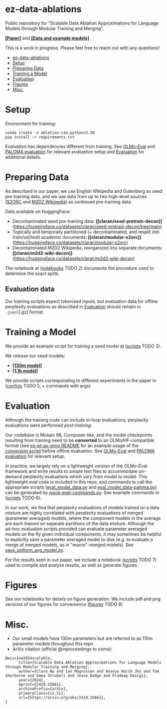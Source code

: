 # ez-data-ablations
Public repository for "Scalable Data Ablation Approximations for Language Models through Modular Training and Merging". 

**[[Paper]](https://arxiv.org/abs/2410.15661)** and **[[Data and example models]](https://huggingface.co/collections/claran/scalable-data-ablations-6711b7078273ae67b80afc6a)**

This is a work in progress. Please feel free to reach out with any questions!

<!-- TOC -->
* [ez-data-ablations](#ez-data-ablations)
* [Setup](#setup)
* [Preparing Data](#preparing-data)
* [Training a Model](#training-a-model)
* [Evaluation](#evaluation)
* [Figures](#figures)
* [Misc.](#misc)
<!-- TOC -->


# Setup

Environment for training:
```shell
conda create -n ablation-sim python=3.10
pip install -r requirements.txt
```

Evaluation has dependencies different from training. 
See [OLMo-Eval](https://github.com/allenai/OLMo-Eval) and [PALOMA evaluation](https://github.com/allenai/OLMo-Eval/blob/main/paloma/README.md) for relevant *evaluation* setup and [Evaluation](#evaluation) for additional details. 

# Preparing Data

As described in our paper, we use English Wikipedia and Gutenberg as seed pre-training data, and we use data from up to two high-level sources ([S2ORC](https://aclanthology.org/2020.acl-main.447/) and [M2D2 Wikipedia](https://aclanthology.org/2022.emnlp-main.63/)) as continued pre-training data.

Data available on HuggingFace: 
- Decontaminated seed pre-training data: **[[claran/seed-pretrain-decon]]**(https://huggingface.co/datasets/claran/seed-pretrain-decon/tree/main)
- Topically and temporally partitioned (+ decontaminated, and resplit into train/val/test) academic documents: **[[claran/modular-s2orc]]**(https://huggingface.co/datasets/claran/modular-s2orc)
- Decontaminated M2D2 Wikipedia, reorganized into separate documents: **[[claran/m2d2-wiki-decon]]**(https://huggingface.co/datasets/claran/m2d2-wiki-decon)

The notebook at ([notebooks](notebooks) TODO 2) documents the procedure used to determine the exact splits.

## Evaluation data

Our training scripts expect tokenized inputs, but evaluation data for offline perplexity evaluations as described in [Evaluation](#evaluation) should remain in `.jsonl`[.gz] format.

# Training a Model

We provide an example script for training a seed model at ([scripts](scripts) TODO 3). 

We release our seed models: 
- **[[130m model]](https://huggingface.co/claran/seed-pretrain-130m)**
- **[[1.1b model]](https://huggingface.co/claran/seed-pretrain-1_1b)**

We provide scripts corresponding to different experiments in the paper in ([configs](configs) TODO 5, + commands with args)

# Evaluation
Although the training code can include in-loop evaluations, perplexity evaluations were performed _post-training_.

Our codebase is Mosaic ML Composer-like, and the model checkpoints resulting from training need to be **converted** to an OLMo/HF-compatible format (see [xp-pt-as-olmo README](xp-pt-as-olmo/readme.md) for an example usage of the [conversion script](xp-pt-as-olmo/convert_checkpoint.py) before offline evaluation.
See [OLMo-Eval](https://github.com/allenai/OLMo-Eval) and [PALOMA evaluation](https://github.com/allenai/OLMo-Eval/blob/main/paloma/README.md) for relevant setup.

In practice, we largely rely on a lightweight version of the OLMo-Eval framework and write results to simple text files to accommodate on-demand perplexity evaluations which vary from model to model. 
This lightweight eval code is included in this repo, and commands to call the appropriate scripts ([eval_model_data.py](eval_model_data.py) and [eval_model_data-paloma.py](eval_model_data-paloma.py)) can be generated by [quick-eval-commands.py](quick-eval-commands.py). 
See example commands in ([scripts](scripts) TODO 6).

In our work, we find that perplexity evaluations of models trained on a data mixture are highly correlated with perplexity evaluations of merged (parameter averaged) models, 
where the component models in the average are each trained on separate partitions of the data mixture. 
Although the ad-hoc evaluation scripts provided can evaluate parameter averaged models on the fly given individual components,
it may sometimes be helpful to explicitly save a parameter averaged model to disk (e.g. to evaluate a merge of merged models, as in "macro"-merged models). 
See [save_uniform_avg_model.py](save_uniform_avg_model.py).

For the results seen in our paper, we include a notebook ([scripts](scripts) TODO 7) used to compile and analyze results, as well as generate figures


# Figures

See our notebooks for details on figure generation. We include pdf and png versions of our figures for convenience ([figures](figures) TODO 8)


# Misc.

- Our small models have 130m parameters but are referred to as 110m parameter models throughout this repo
- ArXiv citation (official @inproceedings to come):

```
@misc{na2024scalable,
      title={Scalable Data Ablation Approximations for Language Models through Modular Training and Merging}, 
      author={Clara Na and Ian Magnusson and Ananya Harsh Jha and Tom Sherborne and Emma Strubell and Jesse Dodge and Pradeep Dasigi},
      year={2024},
      eprint={2410.15661},
      archivePrefix={arXiv},
      primaryClass={cs.CL},
      url={https://arxiv.org/abs/2410.15661}, 
}
```


